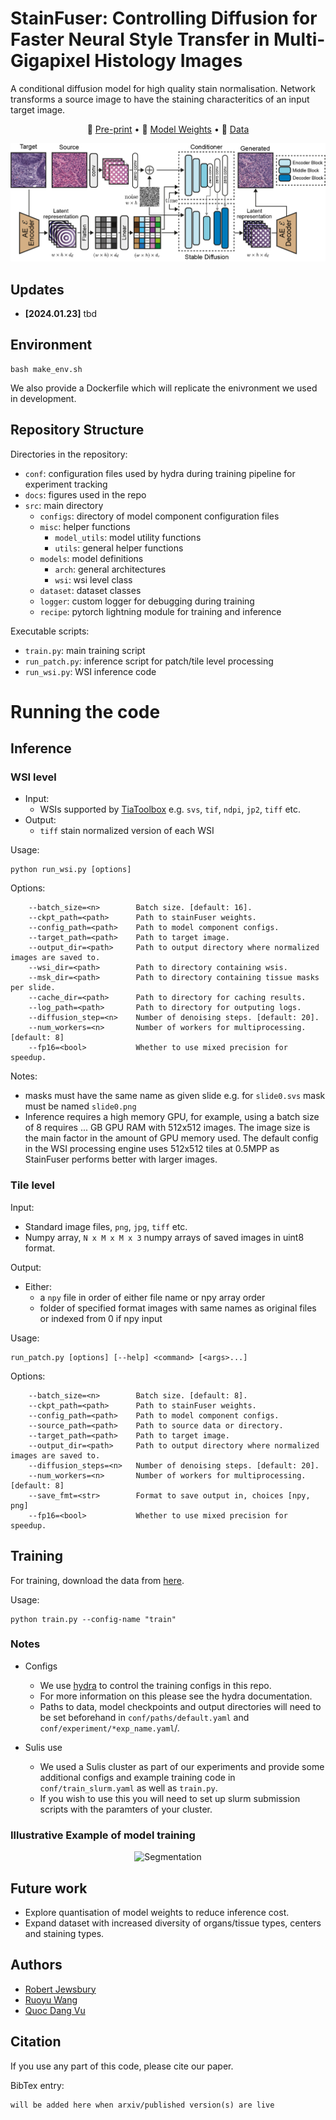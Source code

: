 # StainFuser: Controlling Diffusion for Faster Neural Style Transfer in Multi-Gigapixel Histology Images

A conditional diffusion model for high quality stain normalisation. Network transforms a source image to have the staining characteritics of an input target image.

<p align="center">
   📃 <a href="https://arxiv.org/abs/" target="_blank">Pre-print</a> • 🤗 <a href="https://huggingface.co/R-J/StainFuser" target="_blank">Model Weights</a> • 🤗 <a href="https://huggingface.co/datasets/R-J/SPI-2M" target="_blank">Data</a> 
</p>


![stainFuser](docs/workflow_pipeline_only_bg_white.png)


## Updates

* **[2024.01.23]** tbd

## Environment
```
bash make_env.sh
```
We also provide a Dockerfile which will replicate the enivronment we used in development.

## Repository Structure
Directories in the repository:
- `conf`: configuration files used by hydra during training pipeline for experiment tracking
- `docs`: figures used in the repo
- `src`: main directory
    - `configs`: directory of model component configuration files
    - `misc`: helper functions
        - `model_utils`: model utility functions
        - `utils`: general helper functions
    - `models`: model definitions
        - `arch`: general architectures
        - `wsi`: wsi level class
    - `dataset`: dataset classes
    - `logger`: custom logger for debugging during training
    - `recipe`: pytorch lightning module for training and inference

Executable scripts:
- `train.py`: main training script
- `run_patch.py`: inference script for patch/tile level processing
- `run_wsi.py`: WSI inference code

# Running the code

## Inference
### WSI level
<!-- <details><summary>Click to expand</summary> -->
- Input:
    - WSIs supported by [TiaToolbox](https://github.com/TissueImageAnalytics/tiatoolbox/) e.g. `svs`, `tif`, `ndpi`, `jp2`, `tiff` etc.
- Output:
    - `tiff` stain normalized version of each WSI

Usage:
```
python run_wsi.py [options]
```

Options:
```
    --batch_size=<n>        Batch size. [default: 16].
    --ckpt_path=<path>      Path to stainFuser weights.
    --config_path=<path>    Path to model component configs.
    --target_path=<path>    Path to target image.
    --output_dir=<path>     Path to output directory where normalized images are saved to.
    --wsi_dir=<path>        Path to directory containing wsis.
    --msk_dir=<path>        Path to directory containing tissue masks per slide.
    --cache_dir=<path>      Path to directory for caching results.
    --log_path=<path>       Path to directory for outputing logs.
    --diffusion_step=<n>    Number of denoising steps. [default: 20].
    --num_workers=<n>       Number of workers for multiprocessing. [default: 8]
    --fp16=<bool>           Whether to use mixed precision for speedup.
```

Notes:
- masks must have the same name as given slide e.g. for `slide0.svs` mask must be named `slide0.png`
- Inference requires a high memory GPU, for example, using a batch size of 8 requires ... GB GPU RAM with 512x512 images. The image size is the main factor in the amount of GPU memory used. The default config in the WSI processing engine uses 512x512 tiles at 0.5MPP as StainFuser performs better with larger images.

<!-- </details> -->
### Tile level

Input:
- Standard image files, `png`, `jpg`, `tiff` etc.
- Numpy array, `N x M x M x 3` numpy arrays of saved images in uint8 format.

Output:
- Either:
    - a `npy` file in order of either file name or npy array order
    - folder of specified format images with same names as original files or indexed from 0 if npy input

Usage:
```
run_patch.py [options] [--help] <command> [<args>...]
```

Options:
```
    --batch_size=<n>        Batch size. [default: 8].
    --ckpt_path=<path>      Path to stainFuser weights.
    --config_path=<path>    Path to model component configs.
    --source_path=<path>    Path to source data or directory.
    --target_path=<path>    Path to target image.
    --output_dir=<path>     Path to output directory where normalized images are saved to.
    --diffusion_steps=<n>   Number of denoising steps. [default: 20].
    --num_workers=<n>       Number of workers for multiprocessing. [default: 8]
    --save_fmt=<str>        Format to save output in, choices [npy, png]
    --fp16=<bool>           Whether to use mixed precision for speedup.
```

## Training
For training, download the data from [here](https://huggingface.co/datasets/R-J/SPI-2M).

Usage:
```
python train.py --config-name "train"
```

### Notes
- Configs
    - We use [hydra](https://hydra.cc/docs/intro/) to control the training configs in this repo.
    - For more information on this please see the hydra documentation.
    - Paths to data, model checkpoints and output directories will need to be set beforehand in `conf/paths/default.yaml` and `conf/experiment/*exp_name.yaml`/.

- Sulis use
    - We used a Sulis cluster as part of our experiments and provide some additional configs and example training code in `conf/train_slurm.yaml` as well as `train.py`.
    - If you wish to use this you will need to set up slurm submission scripts with the paramters of your cluster.

### Illustrative Example of model training
<p align="center">
  <img src="docs/unfreeze-0001-3825_tillstep10001.gif" alt="Segmentation" width="512" />
</p>

## Future work
- Explore quantisation of model weights to reduce inference cost.
- Expand dataset with increased diversity of organs/tissue types, centers and staining types.

## Authors

* [Robert Jewsbury](https://github.com/R-J96)
* [Ruoyu Wang](https://github.com/ruoyussh)
* [Quoc Dang Vu](https://github.com/vqdang)

## Citation

If you use any part of this code, please cite our paper.

BibTex entry:
```
will be added here when arxiv/published version(s) are live
```